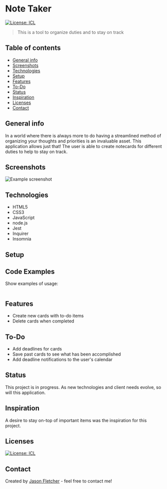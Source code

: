 # Note Taker
[![License: ICL](https://img.shields.io/badge/License-ISC-blue.svg)](https://opensource.org/licenses/ISC)  

> This is a tool to organize duties and to stay on track

## Table of contents
* [General info](#general-info)
* [Screenshots](#screenshots)
* [Technologies](#technologies)
* [Setup](#setup)
* [Features](#features)
* [To-Do](#to-do)
* [Status](#status)
* [Inspiration](#inspiration)
* [Licenses](#licenses)
* [Contact](#contact)

## General info
In a world where there is always more to do having a streamlined method of organizing your thoughts and priorities is an invaluable asset.  This application allows just that! The user is able to create notecards for different duties to help to stay on track.

## Screenshots
![Example screenshot](./img/screenshot.png)

## Technologies
* HTML5
* CSS3
* JavaScript
* node.js
* Jest
* Inquirer
* Insomnia

## Setup


## Code Examples
Show examples of usage:
```

```

## Features
* Create new cards with to-do items
* Delete cards when completed

## To-Do
* Add deadlines for cards
* Save past cards to see what has been accomplished
* Add deadline notifications to the user's calendar

## Status
This project is in progress.  As new technologies and client needs evolve, so will this application.

## Inspiration
A desire to stay on-top of important items was the inspiration for this project.

## Licenses
[![License: ICL](https://img.shields.io/badge/License-ISC-blue.svg)](https://opensource.org/licenses/ISC)  

## Contact
Created by [Jason Fletcher](blueink38@yahoo.com) - feel free to contact me!